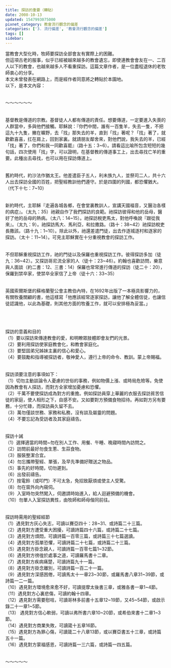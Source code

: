 ```yaml
---
title: 探訪的重要（轉貼）
date: 2008-10-13
updated: 1547993075000
pixnet_category: 教會流行觀念的偏差
categories: ['3. 流行偏差', '教會流行觀念的偏差']
tags: []
sidebar: 
---
```


<p>當教會大型化時，牧師要探訪全部會友有實際上的困難。<br/>但這項古老的服事，似乎已經被越來越多的教會遺忘，即使連教會會友在一、二百人以下的教會，也越來越多人不看重探訪。<!--more-->這篇文章作者，是一位盡程退休的老牧師衷心的分享。<br/>本文未曾發表在網路上，而是經作者同意將之轉貼於本園地。<br/>以下，是本文內容：<br/><br/><br/>～～～～～～<br/> <br/><br/>    基督教是傳道的宗教。基督徒人人都有傳道的責任。想要傳道，一定要進入失喪的人群當中，多與他們接觸。耶穌說：『你們中間，誰有一百隻羊，失去一隻，不把這九十九隻，撇在曠野，去「找」那失去的羊，直到「找」著呢？「找」著了，就歡歡喜喜，扛在肩上，回到家裏。就請朋友鄰舍來，對他們說，我失去的羊，已經「找」著了，你們和我一同歡喜罷』（路十五：3~6）。請看這比喻所包含短短的幾句話，四次使用「找」字，可以證明，在基督教的傳道事工上，出去尋找亡羊的重要。此種出去尋找，也可以用在探訪傳道上。<br/><br/><br/>    舊約時代，約沙法作猶太王。他差遣臣子五人，利未族九人，並祭司二人，共十六人出去探訪全國的百姓，把聖經教訓他們遵守。於是四圍的列國，都恐懼猶大。（代下十七：7~10）<br/><br/><br/>    新約時代，主耶穌『走遍各城各鄉，在會堂裏教訓人，宣講天國福音，又醫治各樣的病症』。（太九：35）祂親自作了我們探訪的良範。祂探訪彼得和他的岳母，醫好了他的岳母的熱病。（太八：14~15）。祂探訪稅吏馬太，對他呼喚說『跟從我來』。（太九：9）。祂探訪馬大、馬利亞，和拉撒路。（路十：38~42）祂探訪稅吏長撒該。（路十九：1~10）。除此以外，祂還差遣門徒，出去作逐城逐村和逐家的探訪。（太十：11~14）。可見主耶穌實在十分重視教會的探訪工作。<br/><br/><br/>    不但耶穌重視探訪工作，祂的門徒以及保羅也重視探訪工作。彼得探訪多加（徒九：36~42）。又探訪哥尼流全家的人（徒十：23~46）。約翰也喜歡訪問，樂意與人面談（約二書：12、三書：14）保羅也常常進行傳道的探訪（徒二十：20），保羅到禁卒家，使禁卒全家信了上帝（徒十六：33~35）<br/><br/><br/>    英國索爾斯堡的蘇格蘭聖公會主教伯內特，在1692年出版了一本極具影響力的，有關牧養關顧的書，他這樣寫「他應該經常逐家探訪，讓他了解全體信徒，也讓信徒認識他，以此為基礎，則其他方面的牧養工作，就可以安排極為妥當。」 <br/> <br/><br/><br/><br/>               探訪的意義和目的<br/>（1）要以探訪來傳達教會的愛，和明瞭眾肢體即會友們的光景。<br/>（2）要利用探訪使家庭教會化，和教會家庭化。<br/>（3）要堅固弟兄姊妹主裏的信心和愛心。<br/>（4）要鼓勵和指導被探訪者，敬神愛人，遵行上帝的命令、教訓。蒙上帝賜福。<br/><br/><br/>            探訪須要注意的事項如下：<br/>（1）切勿主動談論令人憂慮的世俗的事務，例如物價上漲、或時局危險等。免使因為教會有人探訪，而對方全家增加憂慮和恐懼。<br/>（2）千萬不要使探訪成為對方的重擔。例如探訪員穿上華麗的衣服去探訪貧苦信徒的家庭，使人相形之下，自感不安。又如要對方預備食物招待。再如對方另有要務，十分忙碌，而探訪員久留不去。<br/>（3）萬勿僅談世務、家務和私務，沒有談及屬靈的問題。<br/>（4）不要忘記為受訪者及其家庭禱告。<br/><br/><br/>                   探訪十誡 <br/>（1）選擇適當的時間~勿在別人工作、用餐、午睡、晚寢時間內訪問之。<br/>（2）訪問前最好勿食生蔥、生蒜食物。<br/>（3）服裝整潔合宜。<br/>（4）勿忘攜帶聖經、單張，及早先準備好贈送之物品。<br/>（5）事先約好時間，切勿遲到。<br/>（6）出發前禱告。<br/>（7）按電鈴（或叩門）不可太急，免招致厭煩或使主人受驚。<br/>（8）勿在窗外向內窺伺。<br/>（9）入室時勿突然闖入，伺邀請時始進入，給人迴避預備的機會。<br/>（10）勿單人入室探訪異性，由牧師和師母偕同前往。<br/><br/><br/>              探訪時需用的聖經經節<br/>（1）遇見對方灰心失志，可讀以賽亞四十：28~31、或詩篇二十三篇。<br/>（2）遇見對方遭受重大困擾，可讀詩篇四十六篇，或詩篇二十七篇。<br/>（3）遇見對方煩悶，可讀詩篇一百零三篇，或詩篇三十七篇選讀。<br/>（4）遇見對方孤單恐懼，可讀詩篇二十七篇，或詩篇二十三篇。<br/>（5）遇見對方掛念親人，可讀詩篇一百零七篇1~32節。<br/>（6）遇見對方徬徨於處事之道，可讀羅馬書十二章。<br/>（7）遇見對方疾病痛楚，可讀詩篇九十一篇。<br/>（8）遇見對方掛念離別，可讀詩篇一百二十一篇。<br/>（9）遇見對方深感困倦，可讀馬太十一章23~30節，或羅馬書八章31~39節，或詩篇一二一篇。<br/>（10）遇見對方環境愈來愈不好，可讀提摩太後書三章，或雅各書一章1~4節。<br/>（11）遇見對方心裏悲傷，可讀約翰十四章。<br/>（12）遇見對方需要慰唁，可讀哥林多前書十五章12~19節，又45~54節，或啟示錄二十一章1~5節。<br/>（13） 遇見對方信心軟弱，可讀以弗所書六章10~20節，或希伯來書十二章1~3節。<br/>（14）遇見對方商業失敗，可讀箴十五章16節。<br/>（15）遇見對方為罪心傷，可讀箴二十八章13節，或以賽亞書五十三章，或詩篇五十一篇。<br/>（16）遇見對方蒙福感恩，可讀詩篇一三六篇，或詩篇一四五篇。<br/><br/><br/>～～～～～<br/>
</p>